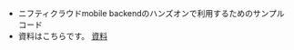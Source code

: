 
* ニフティクラウドmobile backendのハンズオンで利用するためのサンプルコード
* 資料はこちらです。
 [資料](https://vfa-cancc.github.io/AndroidAdvancePush)